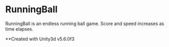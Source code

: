 # RunningBall
RunningBall is an endless running ball game.
Score and speed increases as time elapses.


**Created with Unity3d v5.6.0f3
